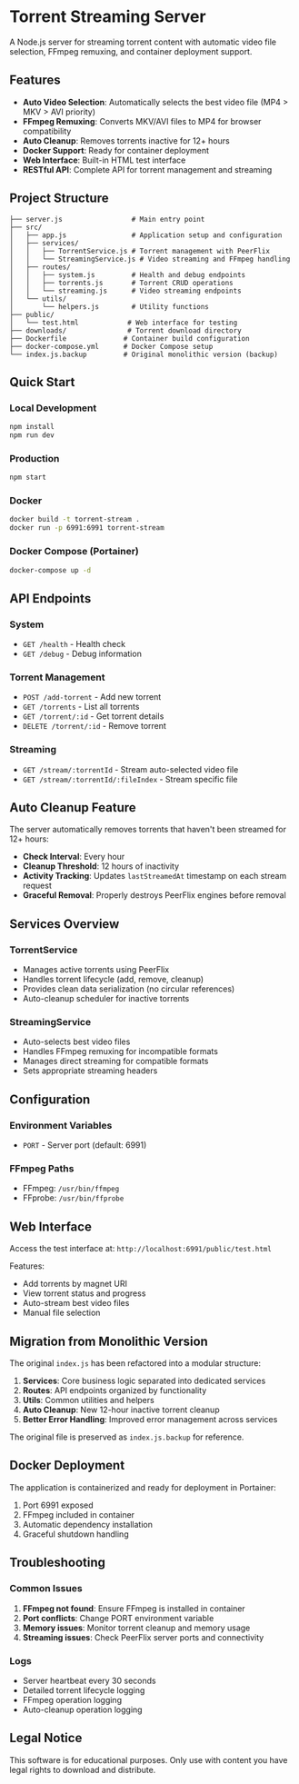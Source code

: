 # Torrent Streaming Server

A Node.js server for streaming torrent content with automatic video file selection, FFmpeg remuxing, and container deployment support.

## Features

- **Auto Video Selection**: Automatically selects the best video file (MP4 > MKV > AVI priority)
- **FFmpeg Remuxing**: Converts MKV/AVI files to MP4 for browser compatibility
- **Auto Cleanup**: Removes torrents inactive for 12+ hours
- **Docker Support**: Ready for container deployment
- **Web Interface**: Built-in HTML test interface
- **RESTful API**: Complete API for torrent management and streaming

## Project Structure

```
├── server.js                 # Main entry point
├── src/
│   ├── app.js                # Application setup and configuration
│   ├── services/
│   │   ├── TorrentService.js # Torrent management with PeerFlix
│   │   └── StreamingService.js # Video streaming and FFmpeg handling
│   ├── routes/
│   │   ├── system.js         # Health and debug endpoints
│   │   ├── torrents.js       # Torrent CRUD operations
│   │   └── streaming.js      # Video streaming endpoints
│   └── utils/
│       └── helpers.js        # Utility functions
├── public/
│   └── test.html            # Web interface for testing
├── downloads/               # Torrent download directory
├── Dockerfile              # Container build configuration
├── docker-compose.yml      # Docker Compose setup
└── index.js.backup         # Original monolithic version (backup)
```

## Quick Start

### Local Development
```bash
npm install
npm run dev
```

### Production
```bash
npm start
```

### Docker
```bash
docker build -t torrent-stream .
docker run -p 6991:6991 torrent-stream
```

### Docker Compose (Portainer)
```bash
docker-compose up -d
```

## API Endpoints

### System
- `GET /health` - Health check
- `GET /debug` - Debug information

### Torrent Management
- `POST /add-torrent` - Add new torrent
- `GET /torrents` - List all torrents
- `GET /torrent/:id` - Get torrent details
- `DELETE /torrent/:id` - Remove torrent

### Streaming
- `GET /stream/:torrentId` - Stream auto-selected video file
- `GET /stream/:torrentId/:fileIndex` - Stream specific file

## Auto Cleanup Feature

The server automatically removes torrents that haven't been streamed for 12+ hours:

- **Check Interval**: Every hour
- **Cleanup Threshold**: 12 hours of inactivity
- **Activity Tracking**: Updates `lastStreamedAt` timestamp on each stream request
- **Graceful Removal**: Properly destroys PeerFlix engines before removal

## Services Overview

### TorrentService
- Manages active torrents using PeerFlix
- Handles torrent lifecycle (add, remove, cleanup)
- Provides clean data serialization (no circular references)
- Auto-cleanup scheduler for inactive torrents

### StreamingService
- Auto-selects best video files
- Handles FFmpeg remuxing for incompatible formats
- Manages direct streaming for compatible formats
- Sets appropriate streaming headers

## Configuration

### Environment Variables
- `PORT` - Server port (default: 6991)

### FFmpeg Paths
- FFmpeg: `/usr/bin/ffmpeg`
- FFprobe: `/usr/bin/ffprobe`

## Web Interface

Access the test interface at: `http://localhost:6991/public/test.html`

Features:
- Add torrents by magnet URI
- View torrent status and progress
- Auto-stream best video files
- Manual file selection

## Migration from Monolithic Version

The original `index.js` has been refactored into a modular structure:

1. **Services**: Core business logic separated into dedicated services
2. **Routes**: API endpoints organized by functionality
3. **Utils**: Common utilities and helpers
4. **Auto Cleanup**: New 12-hour inactive torrent cleanup
5. **Better Error Handling**: Improved error management across services

The original file is preserved as `index.js.backup` for reference.
## Docker Deployment

The application is containerized and ready for deployment in Portainer:

1. Port 6991 exposed
2. FFmpeg included in container
3. Automatic dependency installation
4. Graceful shutdown handling

## Troubleshooting

### Common Issues
1. **FFmpeg not found**: Ensure FFmpeg is installed in container
2. **Port conflicts**: Change PORT environment variable
3. **Memory issues**: Monitor torrent cleanup and memory usage
4. **Streaming issues**: Check PeerFlix server ports and connectivity

### Logs
- Server heartbeat every 30 seconds
- Detailed torrent lifecycle logging
- FFmpeg operation logging
- Auto-cleanup operation logging

## Legal Notice

This software is for educational purposes. Only use with content you have legal rights to download and distribute.
